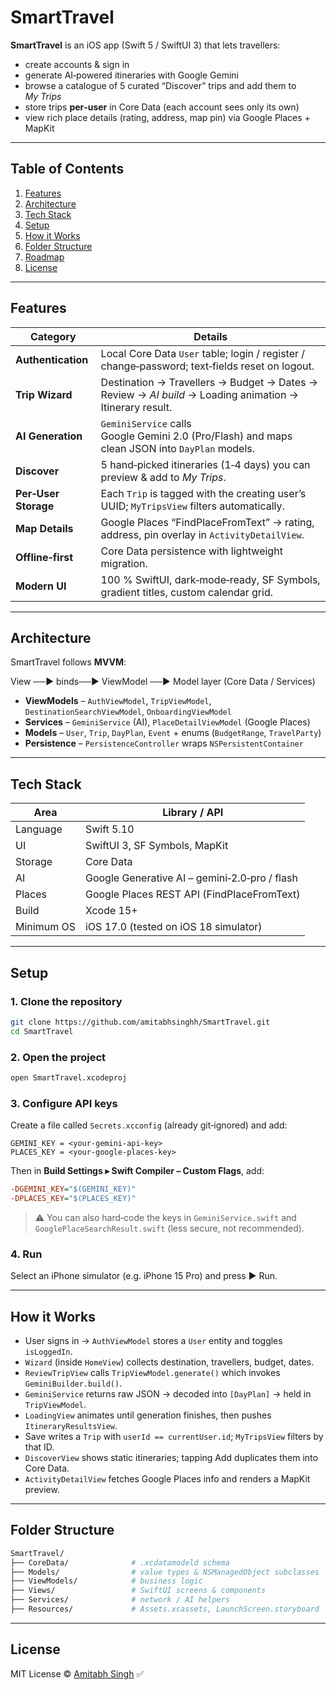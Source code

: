 # SmartTravel

**SmartTravel** is an iOS app (Swift 5 / SwiftUI 3) that lets travellers:

* create accounts & sign in  
* generate AI‑powered itineraries with Google Gemini  
* browse a catalogue of 5 curated “Discover” trips and add them to *My Trips*  
* store trips **per‑user** in Core Data (each account sees only its own)  
* view rich place details (rating, address, map pin) via Google Places + MapKit

---

## Table of Contents
1. [Features](#features)  
2. [Architecture](#architecture)  
3. [Tech Stack](#tech-stack)  
4. [Setup](#setup)  
5. [How it Works](#how-it-works)  
6. [Folder Structure](#folder-structure)  
7. [Roadmap](#roadmap)  
8. [License](#license)

---

## Features

| Category | Details |
|----------|---------|
| **Authentication** | Local Core Data `User` table; login / register / change‑password; text‑fields reset on logout. |
| **Trip Wizard** | Destination → Travellers → Budget → Dates → Review → *AI build* → Loading animation → Itinerary result. |
| **AI Generation** | `GeminiService` calls Google Gemini 2.0 (Pro/Flash) and maps clean JSON into `DayPlan` models. |
| **Discover** | 5 hand‑picked itineraries (1‑4 days) you can preview & add to *My Trips*. |
| **Per‑User Storage** | Each `Trip` is tagged with the creating user’s UUID; `MyTripsView` filters automatically. |
| **Map Details** | Google Places “FindPlaceFromText” → rating, address, pin overlay in `ActivityDetailView`. |
| **Offline‑first** | Core Data persistence with lightweight migration. |
| **Modern UI** | 100 % SwiftUI, dark‑mode‑ready, SF Symbols, gradient titles, custom calendar grid. |

---

## Architecture

SmartTravel follows **MVVM**:

View ──► binds──► ViewModel ──► Model layer (Core Data / Services)

* **ViewModels** – `AuthViewModel`, `TripViewModel`, `DestinationSearchViewModel`, `OnboardingViewModel`  
* **Services** – `GeminiService` (AI), `PlaceDetailViewModel` (Google Places)  
* **Models** – `User`, `Trip`, `DayPlan`, `Event` + enums (`BudgetRange`, `TravelParty`)  
* **Persistence** – `PersistenceController` wraps `NSPersistentContainer`

---

## Tech Stack

| Area        | Library / API                            |
|-------------|------------------------------------------|
| Language    | Swift 5.10                               |
| UI          | SwiftUI 3, SF Symbols, MapKit            |
| Storage     | Core Data                                |
| AI          | Google Generative AI – gemini‑2.0‑pro / flash |
| Places      | Google Places REST API (FindPlaceFromText) |
| Build       | Xcode 15+                                |
| Minimum OS  | iOS 17.0 (tested on iOS 18 simulator)    |

---


## Setup

### 1. Clone the repository

```bash
git clone https://github.com/amitabhsinghh/SmartTravel.git
cd SmartTravel
```

### 2. Open the project

```bash
open SmartTravel.xcodeproj
```

### 3. Configure API keys

Create a file called `Secrets.xcconfig` (already git‑ignored) and add:

```text
GEMINI_KEY = <your-gemini-api-key>
PLACES_KEY = <your-google-places-key>
```

Then in **Build Settings ▸ Swift Compiler – Custom Flags**, add:

```ini
-DGEMINI_KEY="$(GEMINI_KEY)"
-DPLACES_KEY="$(PLACES_KEY)"
```

> ⚠️ You can also hard‑code the keys in `GeminiService.swift` and `GooglePlaceSearchResult.swift` (less secure, not recommended).

### 4. Run

Select an iPhone simulator (e.g. iPhone 15 Pro) and press ▶︎ Run.

---

## How it Works

- User signs in → `AuthViewModel` stores a `User` entity and toggles `isLoggedIn`.
- `Wizard` (inside `HomeView`) collects destination, travellers, budget, dates.
- `ReviewTripView` calls `TripViewModel.generate()` which invokes `GeminiBuilder.build()`.
- `GeminiService` returns raw JSON → decoded into `[DayPlan]` → held in `TripViewModel`.
- `LoadingView` animates until generation finishes, then pushes `ItineraryResultsView`.
- Save writes a `Trip` with `userId == currentUser.id`; `MyTripsView` filters by that ID.
- `DiscoverView` shows static itineraries; tapping Add duplicates them into Core Data.
- `ActivityDetailView` fetches Google Places info and renders a MapKit preview.

---

## Folder Structure

```bash
SmartTravel/
├── CoreData/              # .xcdatamodeld schema
├── Models/                # value types & NSManagedObject subclasses
├── ViewModels/            # business logic
├── Views/                 # SwiftUI screens & components
├── Services/              # network / AI helpers
├── Resources/             # Assets.xcassets, LaunchScreen.storyboard
```

---

## License

MIT License © [Amitabh Singh](https://github.com/amitabhsinghh)
✅ 
